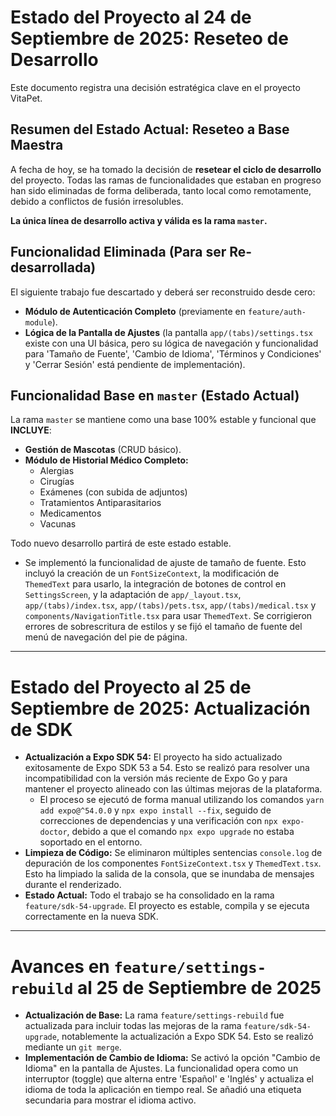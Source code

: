 # Estado del Proyecto al 24 de Septiembre de 2025: Reseteo de Desarrollo

Este documento registra una decisión estratégica clave en el proyecto VitaPet.

## Resumen del Estado Actual: Reseteo a Base Maestra

A fecha de hoy, se ha tomado la decisión de **resetear el ciclo de desarrollo** del proyecto. Todas las ramas de funcionalidades que estaban en progreso han sido eliminadas de forma deliberada, tanto local como remotamente, debido a conflictos de fusión irresolubles.

**La única línea de desarrollo activa y válida es la rama `master`.**

## Funcionalidad Eliminada (Para ser Re-desarrollada)

El siguiente trabajo fue descartado y deberá ser reconstruido desde cero:

*   **Módulo de Autenticación Completo** (previamente en `feature/auth-module`).
*   **Lógica de la Pantalla de Ajustes** (la pantalla `app/(tabs)/settings.tsx` existe con una UI básica, pero su lógica de navegación y funcionalidad para 'Tamaño de Fuente', 'Cambio de Idioma', 'Términos y Condiciones' y 'Cerrar Sesión' está pendiente de implementación).

## Funcionalidad Base en `master` (Estado Actual)

La rama `master` se mantiene como una base 100% estable y funcional que **INCLUYE**:

*   **Gestión de Mascotas** (CRUD básico).
*   **Módulo de Historial Médico Completo:**
    *   Alergias
    *   Cirugías
    *   Exámenes (con subida de adjuntos)
    *   Tratamientos Antiparasitarios
    *   Medicamentos
    *   Vacunas

Todo nuevo desarrollo partirá de este estado estable.

- Se implementó la funcionalidad de ajuste de tamaño de fuente. Esto incluyó la creación de un `FontSizeContext`, la modificación de `ThemedText` para usarlo, la integración de botones de control en `SettingsScreen`, y la adaptación de `app/_layout.tsx`, `app/(tabs)/index.tsx`, `app/(tabs)/pets.tsx`, `app/(tabs)/medical.tsx` y `components/NavigationTitle.tsx` para usar `ThemedText`. Se corrigieron errores de sobrescritura de estilos y se fijó el tamaño de fuente del menú de navegación del pie de página.
---
# Estado del Proyecto al 25 de Septiembre de 2025: Actualización de SDK

- **Actualización a Expo SDK 54:** El proyecto ha sido actualizado exitosamente de Expo SDK 53 a 54. Esto se realizó para resolver una incompatibilidad con la versión más reciente de Expo Go y para mantener el proyecto alineado con las últimas mejoras de la plataforma.
  - El proceso se ejecutó de forma manual utilizando los comandos `yarn add expo@^54.0.0` y `npx expo install --fix`, seguido de correcciones de dependencias y una verificación con `npx expo-doctor`, debido a que el comando `npx expo upgrade` no estaba soportado en el entorno.
- **Limpieza de Código:** Se eliminaron múltiples sentencias `console.log` de depuración de los componentes `FontSizeContext.tsx` y `ThemedText.tsx`. Esto ha limpiado la salida de la consola, que se inundaba de mensajes durante el renderizado.
- **Estado Actual:** Todo el trabajo se ha consolidado en la rama `feature/sdk-54-upgrade`. El proyecto es estable, compila y se ejecuta correctamente en la nueva SDK.
---
# Avances en `feature/settings-rebuild` al 25 de Septiembre de 2025

- **Actualización de Base:** La rama `feature/settings-rebuild` fue actualizada para incluir todas las mejoras de la rama `feature/sdk-54-upgrade`, notablemente la actualización a Expo SDK 54. Esto se realizó mediante un `git merge`.
- **Implementación de Cambio de Idioma:** Se activó la opción "Cambio de Idioma" en la pantalla de Ajustes. La funcionalidad opera como un interruptor (toggle) que alterna entre 'Español' e 'Inglés' y actualiza el idioma de toda la aplicación en tiempo real. Se añadió una etiqueta secundaria para mostrar el idioma activo.